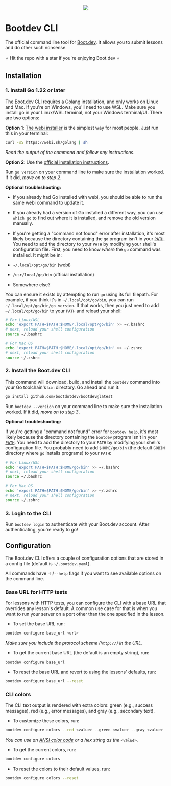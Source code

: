 <p align="center">
  <img src="https://github.com/bootdotdev/bootdev/assets/4583705/7a1184f1-bb43-45fa-a363-f18f8309056f" />
</p>

# Bootdev CLI

The official command line tool for [Boot.dev](https://www.boot.dev). It allows you to submit lessons and do other such nonsense.

⭐ Hit the repo with a star if you're enjoying Boot.dev ⭐

## Installation

### 1. Install Go 1.22 or later

The Boot.dev CLI requires a Golang installation, and only works on Linux and Mac. If you're on Windows, you'll need to use WSL. Make sure you install go in your Linux/WSL terminal, not your Windows terminal/UI. There are two options:

**Option 1**: [The webi installer](https://webinstall.dev/golang/) is the simplest way for most people. Just run this in your terminal:

```bash
curl -sS https://webi.sh/golang | sh
```

_Read the output of the command and follow any instructions._

**Option 2**: Use the [official installation instructions](https://go.dev/doc/install).

Run `go version` on your command line to make sure the installation worked. If it did, _move on to step 2_.

**Optional troubleshooting:**

- If you already had Go installed with webi, you should be able to run the same webi command to update it.
- If you already had a version of Go installed a different way, you can use `which go` to find out where it is installed, and remove the old version manually.
- If you're getting a "command not found" error after installation, it's most likely because the directory containing the `go` program isn't in your [`PATH`](https://opensource.com/article/17/6/set-path-linux). You need to add the directory to your `PATH` by modifying your shell's configuration file. First, you need to know _where_ the `go` command was installed. It might be in:

- `~/.local/opt/go/bin` (webi)
- `/usr/local/go/bin` (official installation)
- Somewhere else?

You can ensure it exists by attempting to run `go` using its full filepath. For example, if you think it's in `~/.local/opt/go/bin`, you can run `~/.local/opt/go/bin/go version`. If that works, then you just need to add `~/.local/opt/go/bin` to your `PATH` and reload your shell:

```bash
# For Linux/WSL
echo 'export PATH=$PATH:$HOME/.local/opt/go/bin' >> ~/.bashrc
# next, reload your shell configuration
source ~/.bashrc
```

```bash
# For Mac OS
echo 'export PATH=$PATH:$HOME/.local/opt/go/bin' >> ~/.zshrc
# next, reload your shell configuration
source ~/.zshrc
```

### 2. Install the Boot.dev CLI

This command will download, build, and install the `bootdev` command into your Go toolchain's `bin` directory. Go ahead and run it:

```bash
go install github.com/bootdotdev/bootdev@latest
```

Run `bootdev --version` on your command line to make sure the installation worked. If it did, _move on to step 3_.

**Optional troubleshooting:**

If you're getting a "command not found" error for `bootdev help`, it's most likely because the directory containing the `bootdev` program isn't in your [`PATH`](https://opensource.com/article/17/6/set-path-linux). You need to add the directory to your `PATH` by modifying your shell's configuration file. You probably need to add `$HOME/go/bin` (the default `GOBIN` directory where `go` installs programs) to your `PATH`:

```bash
# For Linux/WSL
echo 'export PATH=$PATH:$HOME/go/bin' >> ~/.bashrc
# next, reload your shell configuration
source ~/.bashrc
```

```bash
# For Mac OS
echo 'export PATH=$PATH:$HOME/go/bin' >> ~/.zshrc
# next, reload your shell configuration
source ~/.zshrc
```

### 3. Login to the CLI

Run `bootdev login` to authenticate with your Boot.dev account. After authenticating, you're ready to go!

## Configuration

The Boot.dev CLI offers a couple of configuration options that are stored in a config file (default is `~/.bootdev.yaml`).

All commands have `-h`/`--help` flags if you want to see available options on the command line.

### Base URL for HTTP tests

For lessons with HTTP tests, you can configure the CLI with a base URL that overrides any lesson's default. A common use case for that is when you want to run your server on a port other than the one specified in the lesson.

- To set the base URL run:

```bash
bootdev configure base_url <url>
```

*Make sure you include the protocol scheme (`http://`) in the URL.*

- To get the current base URL (the default is an empty string), run:

```bash
bootdev configure base_url
```

- To reset the base URL and revert to using the lessons' defaults, run:

```bash
bootdev configure base_url --reset
```

### CLI colors

The CLI text output is rendered with extra colors: green (e.g., success messages), red (e.g., error messages), and gray (e.g., secondary text).

- To customize these colors, run:

```bash
bootdev configure colors --red <value> --green <value> --gray <value>
```

*You can use an [ANSI color code](https://en.wikipedia.org/wiki/ANSI_escape_code#8-bit) or a hex string as the `<value>`.*

- To get the current colors, run:

```bash
bootdev configure colors
```

- To reset the colors to their default values, run:

```bash
bootdev configure colors --reset
```
